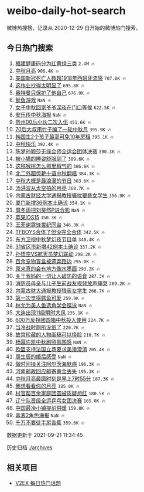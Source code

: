# weibo-daily-hot-search

微博热搜榜，记录从 2020-12-29 日开始的微博热门搜索。

## 今日热门搜索

<!-- BEGIN -->

1. [福建健康码分为红黄绿三类](https://s.weibo.com/weibo?q=%23%E7%A6%8F%E5%BB%BA%E5%81%A5%E5%BA%B7%E7%A0%81%E5%88%86%E4%B8%BA%E7%BA%A2%E9%BB%84%E7%BB%BF%E4%B8%89%E7%B1%BB%23&Refer=top) `2.4M 🔥`
1. [中秋月亮](https://s.weibo.com/weibo?q=%E4%B8%AD%E7%A7%8B%E6%9C%88%E4%BA%AE&Refer=top) `906.4K 🔥`
1. [美国新冠死亡人数超1918年西班牙流感](https://s.weibo.com/weibo?q=%23%E7%BE%8E%E5%9B%BD%E6%96%B0%E5%86%A0%E6%AD%BB%E4%BA%A1%E4%BA%BA%E6%95%B0%E8%B6%851918%E5%B9%B4%E8%A5%BF%E7%8F%AD%E7%89%99%E6%B5%81%E6%84%9F%23&Refer=top) `707.8K 🔥`
1. [这作业抄得太明显了](https://s.weibo.com/weibo?q=%23%E8%BF%99%E4%BD%9C%E4%B8%9A%E6%8A%84%E5%BE%97%E5%A4%AA%E6%98%8E%E6%98%BE%E4%BA%86%23&Refer=top) `695.8K 🔥`
1. [奥特曼只保护了他自己](https://s.weibo.com/weibo?q=%23%E5%A5%A5%E7%89%B9%E6%9B%BC%E5%8F%AA%E4%BF%9D%E6%8A%A4%E4%BA%86%E4%BB%96%E8%87%AA%E5%B7%B1%23&Refer=top) `676.0K 🔥`
1. [鱿鱼游戏](https://s.weibo.com/weibo?q=%23%E9%B1%BF%E9%B1%BC%E6%B8%B8%E6%88%8F%23&Refer=top) `NaN 🔥`
1. [女子中秋回家爷爷深夜在门口等候](https://s.weibo.com/weibo?q=%23%E5%A5%B3%E5%AD%90%E4%B8%AD%E7%A7%8B%E5%9B%9E%E5%AE%B6%E7%88%B7%E7%88%B7%E6%B7%B1%E5%A4%9C%E5%9C%A8%E9%97%A8%E5%8F%A3%E7%AD%89%E5%80%99%23&Refer=top) `622.5K 🔥`
1. [安乐传中秋海报](https://s.weibo.com/weibo?q=%23%E5%AE%89%E4%B9%90%E4%BC%A0%E4%B8%AD%E7%A7%8B%E6%B5%B7%E6%8A%A5%23&Refer=top) `NaN 🔥`
1. [贵州00后小伙二次入伍](https://s.weibo.com/weibo?q=%23%E8%B4%B5%E5%B7%9E00%E5%90%8E%E5%B0%8F%E4%BC%99%E4%BA%8C%E6%AC%A1%E5%85%A5%E4%BC%8D%23&Refer=top) `451.6K 🔥`
1. [70后大叔用竹子编了一轮中秋月](https://s.weibo.com/weibo?q=%2370%E5%90%8E%E5%A4%A7%E5%8F%94%E7%94%A8%E7%AB%B9%E5%AD%90%E7%BC%96%E4%BA%86%E4%B8%80%E8%BD%AE%E4%B8%AD%E7%A7%8B%E6%9C%88%23&Refer=top) `395.9K 🔥`
1. [韩国生2个孩子最高可免10年房租](https://s.weibo.com/weibo?q=%23%E9%9F%A9%E5%9B%BD%E7%94%9F2%E4%B8%AA%E5%AD%A9%E5%AD%90%E6%9C%80%E9%AB%98%E5%8F%AF%E5%85%8D10%E5%B9%B4%E6%88%BF%E7%A7%9F%23&Refer=top) `395.1K 🔥`
1. [中秋快乐](https://s.weibo.com/weibo?q=%23%E4%B8%AD%E7%A7%8B%E5%BF%AB%E4%B9%90%23&Refer=top) `392.4K 🔥`
1. [陈梦孙颖莎无缘会师全运会团体决赛](https://s.weibo.com/weibo?q=%23%E9%99%88%E6%A2%A6%E5%AD%99%E9%A2%96%E8%8E%8E%E6%97%A0%E7%BC%98%E4%BC%9A%E5%B8%88%E5%85%A8%E8%BF%90%E4%BC%9A%E5%9B%A2%E4%BD%93%E5%86%B3%E8%B5%9B%23&Refer=top) `390.3K 🔥`
1. [被小猫的睡姿舒服到了](https://s.weibo.com/weibo?q=%23%E8%A2%AB%E5%B0%8F%E7%8C%AB%E7%9A%84%E7%9D%A1%E5%A7%BF%E8%88%92%E6%9C%8D%E5%88%B0%E4%BA%86%23&Refer=top) `389.6K 🔥`
1. [这猕猴桃怎么椒里椒气的](https://s.weibo.com/weibo?q=%23%E8%BF%99%E7%8C%95%E7%8C%B4%E6%A1%83%E6%80%8E%E4%B9%88%E6%A4%92%E9%87%8C%E6%A4%92%E6%B0%94%E7%9A%84%23&Refer=top) `386.6K 🔥`
1. [北二外超惊艳十语中秋翻唱](https://s.weibo.com/weibo?q=%23%E5%8C%97%E4%BA%8C%E5%A4%96%E8%B6%85%E6%83%8A%E8%89%B3%E5%8D%81%E8%AF%AD%E4%B8%AD%E7%A7%8B%E7%BF%BB%E5%94%B1%23&Refer=top) `384.3K 🔥`
1. [中秋大概是最浪漫的节日](https://s.weibo.com/weibo?q=%23%E4%B8%AD%E7%A7%8B%E5%A4%A7%E6%A6%82%E6%98%AF%E6%9C%80%E6%B5%AA%E6%BC%AB%E7%9A%84%E8%8A%82%E6%97%A5%23&Refer=top) `383.6K 🔥`
1. [汤洪波从太空拍的月亮](https://s.weibo.com/weibo?q=%23%E6%B1%A4%E6%B4%AA%E6%B3%A2%E4%BB%8E%E5%A4%AA%E7%A9%BA%E6%8B%8D%E7%9A%84%E6%9C%88%E4%BA%AE%23&Refer=top) `368.7K 🔥`
1. [内蒙古财经大学通报教授骚扰猥亵女学生](https://s.weibo.com/weibo?q=%23%E5%86%85%E8%92%99%E5%8F%A4%E8%B4%A2%E7%BB%8F%E5%A4%A7%E5%AD%A6%E9%80%9A%E6%8A%A5%E6%95%99%E6%8E%88%E9%AA%9A%E6%89%B0%E7%8C%A5%E4%BA%B5%E5%A5%B3%E5%AD%A6%E7%94%9F%23&Refer=top) `356.9K 🔥`
1. [厦门新增36例本土确诊](https://s.weibo.com/weibo?q=%23%E5%8E%A6%E9%97%A8%E6%96%B0%E5%A2%9E36%E4%BE%8B%E6%9C%AC%E5%9C%9F%E7%A1%AE%E8%AF%8A%23&Refer=top) `354.1K 🔥`
1. [周冬雨把刘昊然P进合影](https://s.weibo.com/weibo?q=%23%E5%91%A8%E5%86%AC%E9%9B%A8%E6%8A%8A%E5%88%98%E6%98%8A%E7%84%B6P%E8%BF%9B%E5%90%88%E5%BD%B1%23&Refer=top) `NaN 🔥`
1. [苹果iOS15](https://s.weibo.com/weibo?q=%23%E8%8B%B9%E6%9E%9CiOS15%23&Refer=top) `350.3K 🔥`
1. [王菲谢霆锋世纪同台](https://s.weibo.com/weibo?q=%23%E7%8E%8B%E8%8F%B2%E8%B0%A2%E9%9C%86%E9%94%8B%E4%B8%96%E7%BA%AA%E5%90%8C%E5%8F%B0%23&Refer=top) `346.3K 🔥`
1. [TFBOYS合体了但没完全合体](https://s.weibo.com/weibo?q=%23TFBOYS%E5%90%88%E4%BD%93%E4%BA%86%E4%BD%86%E6%B2%A1%E5%AE%8C%E5%85%A8%E5%90%88%E4%BD%93%23&Refer=top) `342.5K 🔥`
1. [东方卫视中秋梦幻夜节目单](https://s.weibo.com/weibo?q=%23%E4%B8%9C%E6%96%B9%E5%8D%AB%E8%A7%86%E4%B8%AD%E7%A7%8B%E6%A2%A6%E5%B9%BB%E5%A4%9C%E8%8A%82%E7%9B%AE%E5%8D%95%23&Refer=top) `340.4K 🔥`
1. [31省区市新增42例本土确诊](https://s.weibo.com/weibo?q=%2331%E7%9C%81%E5%8C%BA%E5%B8%82%E6%96%B0%E5%A2%9E42%E4%BE%8B%E6%9C%AC%E5%9C%9F%E7%A1%AE%E8%AF%8A%23&Refer=top) `337.2K 🔥`
1. [孙悟空VS航天员梦幻联动](https://s.weibo.com/weibo?q=%23%E5%AD%99%E6%82%9F%E7%A9%BAVS%E8%88%AA%E5%A4%A9%E5%91%98%E6%A2%A6%E5%B9%BB%E8%81%94%E5%8A%A8%23&Refer=top) `298.2K 🔥`
1. [百余宠物盲盒被遗弃路边](https://s.weibo.com/weibo?q=%23%E7%99%BE%E4%BD%99%E5%AE%A0%E7%89%A9%E7%9B%B2%E7%9B%92%E8%A2%AB%E9%81%97%E5%BC%83%E8%B7%AF%E8%BE%B9%23&Refer=top) `295.0K 🔥`
1. [原来真的会有地方像水墨画](https://s.weibo.com/weibo?q=%23%E5%8E%9F%E6%9D%A5%E7%9C%9F%E7%9A%84%E4%BC%9A%E6%9C%89%E5%9C%B0%E6%96%B9%E5%83%8F%E6%B0%B4%E5%A2%A8%E7%94%BB%23&Refer=top) `293.2K 🔥`
1. [关于我妈的一切让人破防的语音](https://s.weibo.com/weibo?q=%23%E5%85%B3%E4%BA%8E%E6%88%91%E5%A6%88%E7%9A%84%E4%B8%80%E5%88%87%E8%AE%A9%E4%BA%BA%E7%A0%B4%E9%98%B2%E7%9A%84%E8%AF%AD%E9%9F%B3%23&Refer=top) `287.3K 🔥`
1. [消防员母亲与儿子生前战友视频放声痛哭](https://s.weibo.com/weibo?q=%23%E6%B6%88%E9%98%B2%E5%91%98%E6%AF%8D%E4%BA%B2%E4%B8%8E%E5%84%BF%E5%AD%90%E7%94%9F%E5%89%8D%E6%88%98%E5%8F%8B%E8%A7%86%E9%A2%91%E6%94%BE%E5%A3%B0%E7%97%9B%E5%93%AD%23&Refer=top) `269.2K 🔥`
1. [内蒙古财大通报教授猥亵女学生](https://s.weibo.com/weibo?q=%23%E5%86%85%E8%92%99%E5%8F%A4%E8%B4%A2%E5%A4%A7%E9%80%9A%E6%8A%A5%E6%95%99%E6%8E%88%E7%8C%A5%E4%BA%B5%E5%A5%B3%E5%AD%A6%E7%94%9F%23&Refer=top) `266.7K 🔥`
1. [第一次觉得鳄鱼可爱](https://s.weibo.com/weibo?q=%23%E7%AC%AC%E4%B8%80%E6%AC%A1%E8%A7%89%E5%BE%97%E9%B3%84%E9%B1%BC%E5%8F%AF%E7%88%B1%23&Refer=top) `259.9K 🔥`
1. [林允为美人鱼选角学会蝶泳](https://s.weibo.com/weibo?q=%23%E6%9E%97%E5%85%81%E4%B8%BA%E7%BE%8E%E4%BA%BA%E9%B1%BC%E9%80%89%E8%A7%92%E5%AD%A6%E4%BC%9A%E8%9D%B6%E6%B3%B3%23&Refer=top) `NaN 🔥`
1. [大连出现11级瞬时大风](https://s.weibo.com/weibo?q=%23%E5%A4%A7%E8%BF%9E%E5%87%BA%E7%8E%B011%E7%BA%A7%E7%9E%AC%E6%97%B6%E5%A4%A7%E9%A3%8E%23&Refer=top) `235.1K 🔥`
1. [600万反拐团圆箱中秋投入使用](https://s.weibo.com/weibo?q=%23600%E4%B8%87%E5%8F%8D%E6%8B%90%E5%9B%A2%E5%9C%86%E7%AE%B1%E4%B8%AD%E7%A7%8B%E6%8A%95%E5%85%A5%E4%BD%BF%E7%94%A8%23&Refer=top) `224.7K 🔥`
1. [当冷战时厕所没纸了](https://s.weibo.com/weibo?q=%23%E5%BD%93%E5%86%B7%E6%88%98%E6%97%B6%E5%8E%95%E6%89%80%E6%B2%A1%E7%BA%B8%E4%BA%86%23&Refer=top) `220.7K 🔥`
1. [故宫珍藏的人物画稿可以换脸](https://s.weibo.com/weibo?q=%23%E6%95%85%E5%AE%AB%E7%8F%8D%E8%97%8F%E7%9A%84%E4%BA%BA%E7%89%A9%E7%94%BB%E7%A8%BF%E5%8F%AF%E4%BB%A5%E6%8D%A2%E8%84%B8%23&Refer=top) `210.7K 🔥`
1. [杨幂许凯中秋剧照氛围感](https://s.weibo.com/weibo?q=%23%E6%9D%A8%E5%B9%82%E8%AE%B8%E5%87%AF%E4%B8%AD%E7%A7%8B%E5%89%A7%E7%85%A7%E6%B0%9B%E5%9B%B4%E6%84%9F%23&Refer=top) `NaN 🔥`
1. [欧盟支持法国立场要求美澳澄清](https://s.weibo.com/weibo?q=%23%E6%AC%A7%E7%9B%9F%E6%94%AF%E6%8C%81%E6%B3%95%E5%9B%BD%E7%AB%8B%E5%9C%BA%E8%A6%81%E6%B1%82%E7%BE%8E%E6%BE%B3%E6%BE%84%E6%B8%85%23&Refer=top) `205.4K 🔥`
1. [周生辰的婚后感受](https://s.weibo.com/weibo?q=%23%E5%91%A8%E7%94%9F%E8%BE%B0%E7%9A%84%E5%A9%9A%E5%90%8E%E6%84%9F%E5%8F%97%23&Refer=top) `NaN 🔥`
1. [做时间操关注阿尔茨海默病](https://s.weibo.com/weibo?q=%E5%81%9A%E6%97%B6%E9%97%B4%E6%93%8D%E5%85%B3%E6%B3%A8%E9%98%BF%E5%B0%94%E8%8C%A8%E6%B5%B7%E9%BB%98%E7%97%85&Refer=top) `196.3K 🔥`
1. [河南邮政回应邮寄黄金丢失](https://s.weibo.com/weibo?q=%23%E6%B2%B3%E5%8D%97%E9%82%AE%E6%94%BF%E5%9B%9E%E5%BA%94%E9%82%AE%E5%AF%84%E9%BB%84%E9%87%91%E4%B8%A2%E5%A4%B1%23&Refer=top) `195.3K 🔥`
1. [中秋月亮最圆时刻是早上7时55分](https://s.weibo.com/weibo?q=%23%E4%B8%AD%E7%A7%8B%E6%9C%88%E4%BA%AE%E6%9C%80%E5%9C%86%E6%97%B6%E5%88%BB%E6%98%AF%E6%97%A9%E4%B8%8A7%E6%97%B655%E5%88%86%23&Refer=top) `187.3K 🔥`
1. [我想看看你的月亮](https://s.weibo.com/weibo?q=%23%E6%88%91%E6%83%B3%E7%9C%8B%E7%9C%8B%E4%BD%A0%E7%9A%84%E6%9C%88%E4%BA%AE%23&Refer=top) `185.0K 🔥`
1. [村官帮百余家庭团圆被质疑想红](https://s.weibo.com/weibo?q=%E6%9D%91%E5%AE%98%E5%B8%AE%E7%99%BE%E4%BD%99%E5%AE%B6%E5%BA%AD%E5%9B%A2%E5%9C%86%E8%A2%AB%E8%B4%A8%E7%96%91%E6%83%B3%E7%BA%A2&Refer=top) `180.5K 🔥`
1. [辽宁队晋级全运乒乓女团决赛](https://s.weibo.com/weibo?q=%23%E8%BE%BD%E5%AE%81%E9%98%9F%E6%99%8B%E7%BA%A7%E5%85%A8%E8%BF%90%E4%B9%92%E4%B9%93%E5%A5%B3%E5%9B%A2%E5%86%B3%E8%B5%9B%23&Refer=top) `165.0K 🔥`
1. [中国最冷小镇提前供暖](https://s.weibo.com/weibo?q=%23%E4%B8%AD%E5%9B%BD%E6%9C%80%E5%86%B7%E5%B0%8F%E9%95%87%E6%8F%90%E5%89%8D%E4%BE%9B%E6%9A%96%23&Refer=top) `159.8K 🔥`
1. [毒液2角色海报](https://s.weibo.com/weibo?q=%E6%AF%92%E6%B6%B22%E8%A7%92%E8%89%B2%E6%B5%B7%E6%8A%A5&Refer=top) `NaN 🔥`
1. [千万不要徒手掰香蕉](https://s.weibo.com/weibo?q=%23%E5%8D%83%E4%B8%87%E4%B8%8D%E8%A6%81%E5%BE%92%E6%89%8B%E6%8E%B0%E9%A6%99%E8%95%89%23&Refer=top) `359.6K 🔥`

数据更新于 2021-09-21 11:34:45

<!-- END -->

历史归档 [./archives](./archives)

## 相关项目

- [V2EX 每日热门话题](https://github.com/boojack/v2ex-daily-hot-topic)
